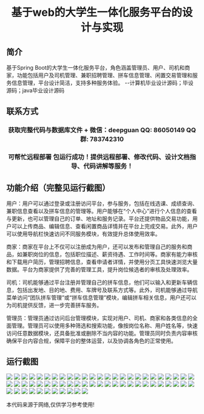 <p><h1 align="center">基于web的大学生一体化服务平台的设计与实现</h1></p>

## 简介
基于Spring Boot的大学生一体化服务平台，角色涵盖管理员、用户、司机和商家，功能包括用户及司机管理、兼职招聘管理、拼车信息管理、闲置交易管理和服务信息管理，平台设计简洁，支持多种服务体验。    --计算机毕业设计源码；毕设源码；java毕业设计源码


## 联系方式
<p><h3 align="center">获取完整代码与数据库文件 + 微信：deepguan QQ: 86050149 QQ群: 783742310</h3></p>
<p><h3 align="center">可帮忙远程部署 包运行成功！提供远程部署、修改代码、设计文档指导、代码讲解等服务！</h3></p>

## 功能介绍（完整见运行截图）
用户：用户可以通过登录或注册访问平台，参与服务，包括在线选课、成绩查询、兼职信息查看以及拼车信息的管理等。用户能够在“个人中心”进行个人信息的查看与更新，也可以管理自己的订单、地址和服务记录。平台还提供物品交易功能，用户可以上传商品、编辑信息、查看闲置商品详情并在平台上完成交易。此外，用户可以使用导航栏快速访问不同服务模块，有效提升总体使用效率。

商家：商家在平台上不仅可以注册成为用户，还可以发布和管理自己的服务和商品，如兼职岗位的信息，包括职位描述、薪资待遇、工作时间等。商家有能力审核和下载用户简历，管理招聘信息，查看申请者详情，并使用分页工具快速浏览大量数据。平台为商家提供了完善的管理工具，提升岗位候选者的审核及处理效率。

司机：司机能够通过平台注册并管理自己的拼车信息，他们可以输入和更新车辆信息，包括出发地、目的地、费用、车牌号及联系方式等。此外，司机能够通过导航菜单访问“团队拼车管理”或“拼车信息管理”模块，编辑拼车相关信息，用户还可以为司机提供反馈，进一步完善拼车服务。

管理员：管理员通过访问后台管理模块，实现对用户、司机、商家和各类信息的全面管理。管理员可以使用多种筛选和搜索功能，像按岗位名称、用户姓名等，快速访问任意数据模块，还具备批准或删除不当内容的功能。管理员同时负责内容审核确保平台内容合规，保障平台的整体运营，以及协调各角色的正常使用。


## 运行截图
![](https://bs-1329754181.cos.ap-shanghai.myqcloud.com/spring/UniversityIntegratedServicePlatformDesignAndImplementation/img/001.jpg)
![](https://bs-1329754181.cos.ap-shanghai.myqcloud.com/spring/UniversityIntegratedServicePlatformDesignAndImplementation/img/002.jpg)
![](https://bs-1329754181.cos.ap-shanghai.myqcloud.com/spring/UniversityIntegratedServicePlatformDesignAndImplementation/img/003.jpg)
![](https://bs-1329754181.cos.ap-shanghai.myqcloud.com/spring/UniversityIntegratedServicePlatformDesignAndImplementation/img/004.jpg)
![](https://bs-1329754181.cos.ap-shanghai.myqcloud.com/spring/UniversityIntegratedServicePlatformDesignAndImplementation/img/005.jpg)
![](https://bs-1329754181.cos.ap-shanghai.myqcloud.com/spring/UniversityIntegratedServicePlatformDesignAndImplementation/img/006.jpg)
![](https://bs-1329754181.cos.ap-shanghai.myqcloud.com/spring/UniversityIntegratedServicePlatformDesignAndImplementation/img/007.jpg)
![](https://bs-1329754181.cos.ap-shanghai.myqcloud.com/spring/UniversityIntegratedServicePlatformDesignAndImplementation/img/008.jpg)
![](https://bs-1329754181.cos.ap-shanghai.myqcloud.com/spring/UniversityIntegratedServicePlatformDesignAndImplementation/img/009.jpg)
![](https://bs-1329754181.cos.ap-shanghai.myqcloud.com/spring/UniversityIntegratedServicePlatformDesignAndImplementation/img/010.jpg)
![](https://bs-1329754181.cos.ap-shanghai.myqcloud.com/spring/UniversityIntegratedServicePlatformDesignAndImplementation/img/011.jpg)
![](https://bs-1329754181.cos.ap-shanghai.myqcloud.com/spring/UniversityIntegratedServicePlatformDesignAndImplementation/img/012.jpg)
![](https://bs-1329754181.cos.ap-shanghai.myqcloud.com/spring/UniversityIntegratedServicePlatformDesignAndImplementation/img/013.jpg)
![](https://bs-1329754181.cos.ap-shanghai.myqcloud.com/spring/UniversityIntegratedServicePlatformDesignAndImplementation/img/014.jpg)
![](https://bs-1329754181.cos.ap-shanghai.myqcloud.com/spring/UniversityIntegratedServicePlatformDesignAndImplementation/img/015.jpg)
![](https://bs-1329754181.cos.ap-shanghai.myqcloud.com/spring/UniversityIntegratedServicePlatformDesignAndImplementation/img/016.jpg)
![](https://bs-1329754181.cos.ap-shanghai.myqcloud.com/spring/UniversityIntegratedServicePlatformDesignAndImplementation/img/017.jpg)
![](https://bs-1329754181.cos.ap-shanghai.myqcloud.com/spring/UniversityIntegratedServicePlatformDesignAndImplementation/img/018.jpg)
![](https://bs-1329754181.cos.ap-shanghai.myqcloud.com/spring/UniversityIntegratedServicePlatformDesignAndImplementation/img/019.jpg)
![](https://bs-1329754181.cos.ap-shanghai.myqcloud.com/spring/UniversityIntegratedServicePlatformDesignAndImplementation/img/020.jpg)
![](https://bs-1329754181.cos.ap-shanghai.myqcloud.com/spring/UniversityIntegratedServicePlatformDesignAndImplementation/img/021.jpg)
![](https://bs-1329754181.cos.ap-shanghai.myqcloud.com/spring/UniversityIntegratedServicePlatformDesignAndImplementation/img/022.jpg)
![](https://bs-1329754181.cos.ap-shanghai.myqcloud.com/spring/UniversityIntegratedServicePlatformDesignAndImplementation/img/023.jpg)
![](https://bs-1329754181.cos.ap-shanghai.myqcloud.com/spring/UniversityIntegratedServicePlatformDesignAndImplementation/img/024.jpg)
![](https://bs-1329754181.cos.ap-shanghai.myqcloud.com/spring/UniversityIntegratedServicePlatformDesignAndImplementation/img/025.jpg)
![](https://bs-1329754181.cos.ap-shanghai.myqcloud.com/spring/UniversityIntegratedServicePlatformDesignAndImplementation/img/026.jpg)
![](https://bs-1329754181.cos.ap-shanghai.myqcloud.com/spring/UniversityIntegratedServicePlatformDesignAndImplementation/img/027.jpg)
![](https://bs-1329754181.cos.ap-shanghai.myqcloud.com/spring/UniversityIntegratedServicePlatformDesignAndImplementation/img/028.jpg)
![](https://bs-1329754181.cos.ap-shanghai.myqcloud.com/spring/UniversityIntegratedServicePlatformDesignAndImplementation/img/029.jpg)
![](https://bs-1329754181.cos.ap-shanghai.myqcloud.com/spring/UniversityIntegratedServicePlatformDesignAndImplementation/img/030.jpg)
![](https://bs-1329754181.cos.ap-shanghai.myqcloud.com/spring/UniversityIntegratedServicePlatformDesignAndImplementation/img/031.jpg)
![](https://bs-1329754181.cos.ap-shanghai.myqcloud.com/spring/UniversityIntegratedServicePlatformDesignAndImplementation/img/032.jpg)
![](https://bs-1329754181.cos.ap-shanghai.myqcloud.com/spring/UniversityIntegratedServicePlatformDesignAndImplementation/img/033.jpg)
![](https://bs-1329754181.cos.ap-shanghai.myqcloud.com/spring/UniversityIntegratedServicePlatformDesignAndImplementation/img/034.jpg)
![](https://bs-1329754181.cos.ap-shanghai.myqcloud.com/spring/UniversityIntegratedServicePlatformDesignAndImplementation/img/035.jpg)
![](https://bs-1329754181.cos.ap-shanghai.myqcloud.com/spring/UniversityIntegratedServicePlatformDesignAndImplementation/img/036.jpg)
![](https://bs-1329754181.cos.ap-shanghai.myqcloud.com/spring/UniversityIntegratedServicePlatformDesignAndImplementation/img/037.jpg)
![](https://bs-1329754181.cos.ap-shanghai.myqcloud.com/spring/UniversityIntegratedServicePlatformDesignAndImplementation/img/038.jpg)
![](https://bs-1329754181.cos.ap-shanghai.myqcloud.com/spring/UniversityIntegratedServicePlatformDesignAndImplementation/img/039.jpg)
![](https://bs-1329754181.cos.ap-shanghai.myqcloud.com/spring/UniversityIntegratedServicePlatformDesignAndImplementation/img/040.jpg)
![](https://bs-1329754181.cos.ap-shanghai.myqcloud.com/spring/UniversityIntegratedServicePlatformDesignAndImplementation/img/041.jpg)
![](https://bs-1329754181.cos.ap-shanghai.myqcloud.com/spring/UniversityIntegratedServicePlatformDesignAndImplementation/img/042.jpg)
![](https://bs-1329754181.cos.ap-shanghai.myqcloud.com/spring/UniversityIntegratedServicePlatformDesignAndImplementation/img/043.jpg)
![](https://bs-1329754181.cos.ap-shanghai.myqcloud.com/spring/UniversityIntegratedServicePlatformDesignAndImplementation/img/044.jpg)
![](https://bs-1329754181.cos.ap-shanghai.myqcloud.com/spring/UniversityIntegratedServicePlatformDesignAndImplementation/img/045.jpg)
![](https://bs-1329754181.cos.ap-shanghai.myqcloud.com/spring/UniversityIntegratedServicePlatformDesignAndImplementation/img/046.jpg)
![](https://bs-1329754181.cos.ap-shanghai.myqcloud.com/spring/UniversityIntegratedServicePlatformDesignAndImplementation/img/047.jpg)
![](https://bs-1329754181.cos.ap-shanghai.myqcloud.com/spring/UniversityIntegratedServicePlatformDesignAndImplementation/img/048.jpg)
![](https://bs-1329754181.cos.ap-shanghai.myqcloud.com/spring/UniversityIntegratedServicePlatformDesignAndImplementation/img/049.jpg)
![](https://bs-1329754181.cos.ap-shanghai.myqcloud.com/spring/UniversityIntegratedServicePlatformDesignAndImplementation/img/050.jpg)
![](https://bs-1329754181.cos.ap-shanghai.myqcloud.com/spring/UniversityIntegratedServicePlatformDesignAndImplementation/img/051.jpg)
![](https://bs-1329754181.cos.ap-shanghai.myqcloud.com/spring/UniversityIntegratedServicePlatformDesignAndImplementation/img/052.jpg)
![](https://bs-1329754181.cos.ap-shanghai.myqcloud.com/spring/UniversityIntegratedServicePlatformDesignAndImplementation/img/053.jpg)
![](https://bs-1329754181.cos.ap-shanghai.myqcloud.com/spring/UniversityIntegratedServicePlatformDesignAndImplementation/img/054.jpg)
![](https://bs-1329754181.cos.ap-shanghai.myqcloud.com/spring/UniversityIntegratedServicePlatformDesignAndImplementation/img/055.jpg)
![](https://bs-1329754181.cos.ap-shanghai.myqcloud.com/spring/UniversityIntegratedServicePlatformDesignAndImplementation/img/056.jpg)
![](https://bs-1329754181.cos.ap-shanghai.myqcloud.com/spring/UniversityIntegratedServicePlatformDesignAndImplementation/img/057.jpg)
![](https://bs-1329754181.cos.ap-shanghai.myqcloud.com/spring/UniversityIntegratedServicePlatformDesignAndImplementation/img/058.jpg)
![](https://bs-1329754181.cos.ap-shanghai.myqcloud.com/spring/UniversityIntegratedServicePlatformDesignAndImplementation/img/059.jpg)
![](https://bs-1329754181.cos.ap-shanghai.myqcloud.com/spring/UniversityIntegratedServicePlatformDesignAndImplementation/img/060.jpg)
![](https://bs-1329754181.cos.ap-shanghai.myqcloud.com/spring/UniversityIntegratedServicePlatformDesignAndImplementation/img/061.jpg)

<p>本代码来源于网络,仅供学习参考使用!</p>
